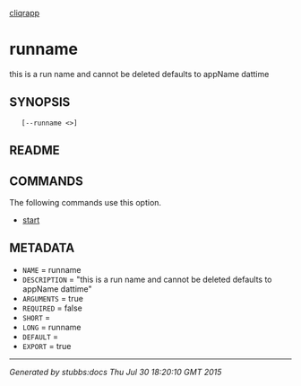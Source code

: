[cliqrapp](../../index.html)

# runname

this is a run name and cannot be deleted defaults to appName dattime

## SYNOPSIS

       [--runname <>]

## README



## COMMANDS

The following commands use this option.

* [start](../../commands/start/index.html)

## METADATA

* `NAME` = runname
* `DESCRIPTION` = "this is a run name and cannot be deleted defaults to appName dattime"
* `ARGUMENTS` = true
* `REQUIRED` = false
* `SHORT` = 
* `LONG` = runname
* `DEFAULT` = 
* `EXPORT` = true

----

*Generated by stubbs:docs Thu Jul 30 18:20:10 GMT 2015*

